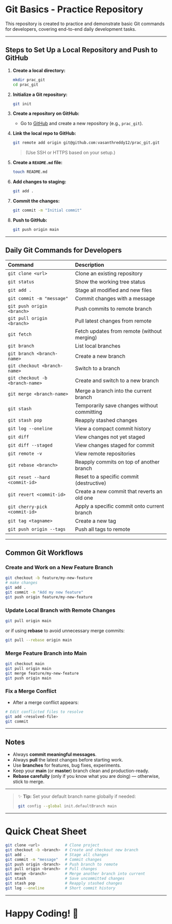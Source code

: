 # Git Basics - Practice Repository

This repository is created to practice and demonstrate basic Git commands for developers, covering end-to-end daily development tasks.

---

## Steps to Set Up a Local Repository and Push to GitHub

1. **Create a local directory:**
   ```bash
   mkdir prac_git
   cd prac_git
   ```

2. **Initialize a Git repository:**
   ```bash
   git init
   ```

3. **Create a repository on GitHub:**
   - Go to [GitHub](https://github.com/) and create a new repository (e.g., `prac_git`).

4. **Link the local repo to GitHub:**
   ```bash
   git remote add origin git@github.com:vasanthreddy12/prac_git.git
   ```
   > (Use SSH or HTTPS based on your setup.)

5. **Create a `README.md` file:**
   ```bash
   touch README.md
   ```

6. **Add changes to staging:**
   ```bash
   git add .
   ```

7. **Commit the changes:**
   ```bash
   git commit -m "Initial commit"
   ```

8. **Push to GitHub:**
   ```bash
   git push origin main
   ```

---

## Daily Git Commands for Developers

| Command | Description |
|:--------|:------------|
| `git clone <url>` | Clone an existing repository |
| `git status` | Show the working tree status |
| `git add .` | Stage all modified and new files |
| `git commit -m "message"` | Commit changes with a message |
| `git push origin <branch>` | Push commits to remote branch |
| `git pull origin <branch>` | Pull latest changes from remote |
| `git fetch` | Fetch updates from remote (without merging) |
| `git branch` | List local branches |
| `git branch <branch-name>` | Create a new branch |
| `git checkout <branch-name>` | Switch to a branch |
| `git checkout -b <branch-name>` | Create and switch to a new branch |
| `git merge <branch-name>` | Merge a branch into the current branch |
| `git stash` | Temporarily save changes without committing |
| `git stash pop` | Reapply stashed changes |
| `git log --oneline` | View a compact commit history |
| `git diff` | View changes not yet staged |
| `git diff --staged` | View changes staged for commit |
| `git remote -v` | View remote repositories |
| `git rebase <branch>` | Reapply commits on top of another branch |
| `git reset --hard <commit-id>` | Reset to a specific commit (destructive) |
| `git revert <commit-id>` | Create a new commit that reverts an old one |
| `git cherry-pick <commit-id>` | Apply a specific commit onto current branch |
| `git tag <tagname>` | Create a new tag |
| `git push origin --tags` | Push all tags to remote |

---

## Common Git Workflows

### Create and Work on a New Feature Branch
```bash
git checkout -b feature/my-new-feature
# make changes
git add .
git commit -m "Add my new feature"
git push origin feature/my-new-feature
```

### Update Local Branch with Remote Changes
```bash
git pull origin main
```

or if using **rebase** to avoid unnecessary merge commits:
```bash
git pull --rebase origin main
```

### Merge Feature Branch into Main
```bash
git checkout main
git pull origin main
git merge feature/my-new-feature
git push origin main
```

### Fix a Merge Conflict
- After a merge conflict appears:
```bash
# Edit conflicted files to resolve
git add <resolved-file>
git commit
```

---

## Notes

- Always **commit meaningful messages**.
- Always **pull** the latest changes before starting work.
- Use **branches** for features, bug fixes, experiments.
- Keep your **main** (or **master**) branch clean and production-ready.
- **Rebase carefully** (only if you know what you are doing) — otherwise, stick to merge.

---

> ✨ **Tip:** Set your default branch name globally if needed:
> ```bash
> git config --global init.defaultBranch main
> ```

---

# Quick Cheat Sheet

```bash
git clone <url>           # Clone project
git checkout -b <branch>  # Create and checkout new branch
git add .                 # Stage all changes
git commit -m "message"   # Commit changes
git push origin <branch>  # Push branch to remote
git pull origin <branch>  # Pull changes
git merge <branch>        # Merge another branch into current
git stash                 # Save uncommitted changes
git stash pop             # Reapply stashed changes
git log --oneline         # Short commit history
```

---

# Happy Coding! 🚀
